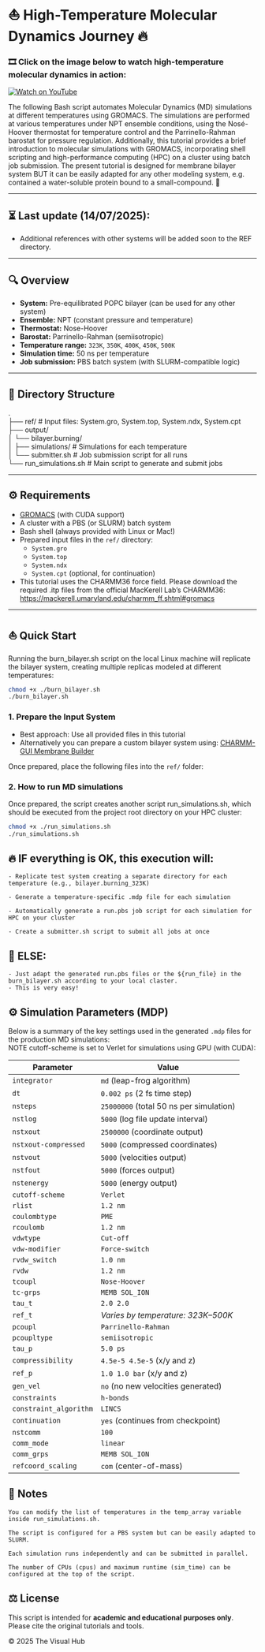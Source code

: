 # ⛵ High-Temperature Molecular Dynamics Journey 🔥

### 🎞️ Click on the image below to watch high-temperature molecular dynamics in action:
[![Watch on YouTube](https://img.youtube.com/vi/idJqUUbRUj0/maxresdefault.jpg)](https://youtu.be/idJqUUbRUj0)


The following Bash script automates Molecular Dynamics (MD) simulations at different temperatures using GROMACS. The simulations are performed at various temperatures under NPT ensemble conditions, using the Nosé-Hoover thermostat for temperature control and the Parrinello-Rahman barostat for pressure regulation. Additionally, this tutorial provides a brief introduction to molecular simulations with GROMACS, incorporating shell scripting and high-performance computing (HPC) on a cluster using batch job submission. The present tutorial is designed for membrane bilayer system BUT it can be easily adapted for any other modeling system, e.g. contained a water-soluble protein bound to a small-compound. 💊

---
## ⏳ Last update (14/07/2025):
- Additional references with other systems will be added soon to the REF directory.
---

## 🔍 Overview

- **System:** Pre-equilibrated POPC bilayer (can be used for any other system)
- **Ensemble:** NPT (constant pressure and temperature)
- **Thermostat:** Nose-Hoover
- **Barostat:** Parrinello-Rahman (semiisotropic)
- **Temperature range:** `323K`, `350K`, `400K`, `450K`, `500K`
- **Simulation time:** 50 ns per temperature
- **Job submission:** PBS batch system (with SLURM-compatible logic)

---

## 📁 Directory Structure

.  
├── ref/ # Input files: System.gro, System.top, System.ndx, System.cpt  
├── output/  
│ └── bilayer.burning/  
│ ├── simulations/ # Simulations for each temperature  
│ └── submitter.sh # Job submission script for all runs  
└── run_simulations.sh # Main script to generate and submit jobs  

---

## ⚙️ Requirements

- [GROMACS](https://www.gromacs.org/) (with CUDA support)
- A cluster with a PBS (or SLURM) batch system
- Bash shell (always provided with Linux or Mac!)
- Prepared input files in the `ref/` directory:
  - `System.gro`
  - `System.top`
  - `System.ndx`
  - `System.cpt` (optional, for continuation)
- This tutorial uses the CHARMM36 force field. Please download the required .itp files from the official MacKerell Lab’s CHARMM36:
https://mackerell.umaryland.edu/charmm_ff.shtml#gromacs
---

## ⛵ Quick Start

Running the burn_bilayer.sh script on the local Linux machine will replicate the bilayer system, creating multiple replicas modeled at different temperatures:


```bash
chmod +x ./burn_bilayer.sh
./burn_bilayer.sh
```

### 1. Prepare the Input System

- Best approach: Use all provided files in this tutorial
- Alternatively you can prepare a custom bilayer system using: [CHARMM-GUI Membrane Builder](http://www.charmm-gui.org/)

Once prepared, place the following files into the `ref/` folder:

### 2. How to run MD simulations

Once prepared, the script creates another script run_simulations.sh, which should be executed from the project root directory on your HPC cluster:

```bash
chmod +x ./run_simulations.sh
./run_simulations.sh
```

## 🔥 IF everything is OK, this execution will:

    - Replicate test system creating a separate directory for each temperature (e.g., bilayer.burning_323K)

    - Generate a temperature-specific .mdp file for each simulation

    - Automatically generate a run.pbs job script for each simulation for HPC on your cluster

    - Create a submitter.sh script to submit all jobs at once

## 🧊 ELSE:

    - Just adapt the generated run.pbs files or the ${run_file} in the burn_bilayer.sh according to your local claster. 
    - This is very easy!



## ⚙️ Simulation Parameters (MDP)

Below is a summary of the key settings used in the generated `.mdp` files for the production MD simulations:  
NOTE cutoff-scheme is set to Verlet for simulations using GPU (with CUDA):


| Parameter              | Value                                       |
|------------------------|---------------------------------------------|
| `integrator`           | `md` (leap-frog algorithm)                  |
| `dt`                   | `0.002 ps` (2 fs time step)                 |
| `nsteps`               | `25000000` (total 50 ns per simulation)     |
| `nstlog`               | `5000` (log file update interval)           |
| `nstxout`              | `2500000` (coordinate output)               |
| `nstxout-compressed`   | `5000` (compressed coordinates)             |
| `nstvout`              | `5000` (velocities output)                  |
| `nstfout`              | `5000` (forces output)                      |
| `nstenergy`            | `5000` (energy output)                      |
| `cutoff-scheme`        | `Verlet`                                    |
| `rlist`                | `1.2 nm`                                    |
| `coulombtype`          | `PME`                                       |
| `rcoulomb`             | `1.2 nm`                                    |
| `vdwtype`              | `Cut-off`                                   |
| `vdw-modifier`         | `Force-switch`                              |
| `rvdw_switch`          | `1.0 nm`                                    |
| `rvdw`                 | `1.2 nm`                                    |
| `tcoupl`               | `Nose-Hoover`                               |
| `tc-grps`              | `MEMB SOL_ION`                              |
| `tau_t`                | `2.0 2.0`                                   |
| `ref_t`                | *Varies by temperature: 323K–500K*          |
| `pcoupl`               | `Parrinello-Rahman`                         |
| `pcoupltype`           | `semiisotropic`                             |
| `tau_p`                | `5.0 ps`                                    |
| `compressibility`      | `4.5e-5 4.5e-5` (x/y and z)                 |
| `ref_p`                | `1.0 1.0 bar` (x/y and z)                   |
| `gen_vel`              | `no` (no new velocities generated)          |
| `constraints`          | `h-bonds`                                   |
| `constraint_algorithm` | `LINCS`                                     |
| `continuation`         | `yes` (continues from checkpoint)           |
| `nstcomm`              | `100`                                       |
| `comm_mode`            | `linear`                                    |
| `comm_grps`            | `MEMB SOL_ION`                              |
| `refcoord_scaling`     | `com` (center-of-mass)                      |


## 🔭 Notes

    You can modify the list of temperatures in the temp_array variable inside run_simulations.sh.

    The script is configured for a PBS system but can be easily adapted to SLURM.

    Each simulation runs independently and can be submitted in parallel.

    The number of CPUs (cpus) and maximum runtime (sim_time) can be configured at the top of the script.

## ⚖️ License

This script is intended for **academic and educational purposes only**.  
Please cite the original tutorials and tools.

&copy; 2025 The Visual Hub
